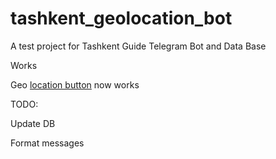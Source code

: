 # tashkent_geolocation_bot
A test project for Tashkent Guide Telegram Bot and Data Base

Works

Geo [location button](https://dev.to/antonov_mike/request-location-and-telegram-bot-4emk) now works

TODO:

Update DB

Format messages


